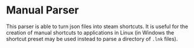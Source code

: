 # Manual Parser

This parser is able to turn json files into steam shortcuts. It is useful for the creation of manual shortcuts to applications in Linux (in Windows the shortcut preset may be used instead to parse a directory of `.lnk` files).
